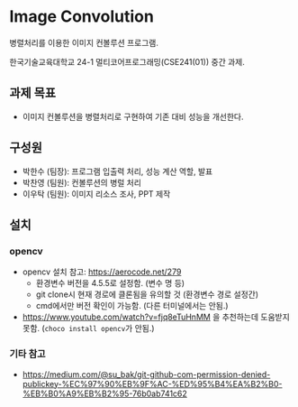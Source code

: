 # Image Convolution

병렬처리를 이용한 이미지 컨볼루션 프로그램.

한국기술교육대학교 24-1 멀티코어프로그래밍(CSE241(01)) 중간 과제.

## 과제 목표
- 이미지 컨볼루션을 병렬처리로 구현하여 기존 대비 성능을 개선한다.

## 구성원

- 박한수 (팀장): 프로그램 입출력 처리, 성능 계산 역할, 발표
- 박찬영 (팀원): 컨볼루션의 병럴 처리
- 이우탁 (팀원): 이미지 리소스 조사, PPT 제작

## 설치

### opencv
- opencv 설치 참고: https://aerocode.net/279
  - 환경변수 버전을  4.5.5로 설정함. (변수 명 등)
  - git clone시 현재 경로에 클론됨을 유의할 것 (환경변수 경로 설정간)
  - cmd에서만 버전 확인이 가능함. (다른 터미널에서는 안됨.)
- https://www.youtube.com/watch?v=fjq8eTuHnMM 을 추천하는데 도움받지 못함. (`choco install opencv`가 안됨.)

### 기타 참고
- https://medium.com/@su_bak/git-github-com-permission-denied-publickey-%EC%97%90%EB%9F%AC-%ED%95%B4%EA%B2%B0-%EB%B0%A9%EB%B2%95-76b0ab741c62